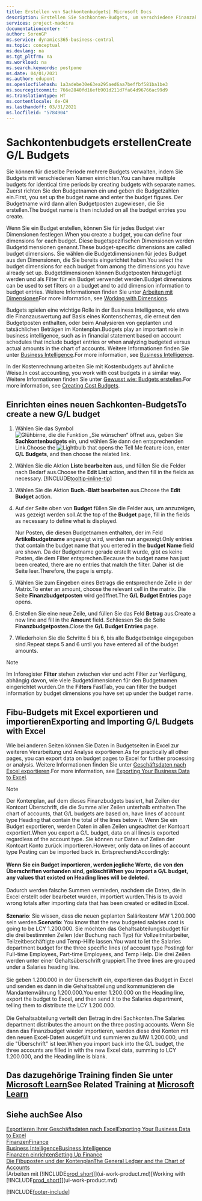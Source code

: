 ```yaml
---
title: Erstellen von Sachkontenbudgets| Microsoft Docs
description: Erstellen Sie Sachkonten-Budgets, um verschiedene Finanzaktivitäten zu prognostizieren und Dimensionen zu den einzelnen Intelligence-Zwecken zuzuordnen.
services: project-madeira
documentationcenter: ''
author: SorenGP
ms.service: dynamics365-business-central
ms.topic: conceptual
ms.devlang: na
ms.tgt_pltfrm: na
ms.workload: na
ms.search.keywords: postpone
ms.date: 04/01/2021
ms.author: edupont
ms.openlocfilehash: 1a3adebe30e63ea295aed6aa7beffbf581ba1be3
ms.sourcegitcommit: 766e2840fd16efb901d211d7fa64d96766ac99d9
ms.translationtype: HT
ms.contentlocale: de-CH
ms.lasthandoff: 03/31/2021
ms.locfileid: "5784904"
---
```

# <a name="create-gl-budgets"></a><span data-ttu-id="b5e7a-103">Sachkontenbudgets erstellen</span><span class="sxs-lookup"><span data-stu-id="b5e7a-103">Create G/L Budgets</span></span>
<span data-ttu-id="b5e7a-104">Sie können für dieselbe Periode mehrere Budgets verwalten, indem Sie Budgets mit verschiedenen Namen einrichten.</span><span class="sxs-lookup"><span data-stu-id="b5e7a-104">You can have multiple budgets for identical time periods by creating budgets with separate names.</span></span> <span data-ttu-id="b5e7a-105">Zuerst richten Sie den Budgetnamen ein und geben die Budgetzahlen ein.</span><span class="sxs-lookup"><span data-stu-id="b5e7a-105">First, you set up the budget name and enter the budget figures.</span></span> <span data-ttu-id="b5e7a-106">Der Budgetname wird dann allen Budgetposten zugewiesen, die Sie erstellen.</span><span class="sxs-lookup"><span data-stu-id="b5e7a-106">The budget name is then included on all the budget entries you create.</span></span>  

<span data-ttu-id="b5e7a-107">Wenn Sie ein Budget erstellen, können Sie für jedes Budget vier Dimensionen festlegen.</span><span class="sxs-lookup"><span data-stu-id="b5e7a-107">When you create a budget, you can define four dimensions for each budget.</span></span> <span data-ttu-id="b5e7a-108">Diese bugetspezifischen Dimensionen werden Budgetdimensionen genannt.</span><span class="sxs-lookup"><span data-stu-id="b5e7a-108">These budget-specific dimensions are called budget dimensions.</span></span> <span data-ttu-id="b5e7a-109">Sie wählen die Budgetdimensionen für jedes Budget aus den Dimensionen, die Sie bereits eingerichtet haben.</span><span class="sxs-lookup"><span data-stu-id="b5e7a-109">You select the budget dimensions for each budget from among the dimensions you have already set up.</span></span> <span data-ttu-id="b5e7a-110">Budgetdimensionen können Budgetposten hinzugefügt werden und als Filter für ein Budget verwendet werden.</span><span class="sxs-lookup"><span data-stu-id="b5e7a-110">Budget dimensions can be used to set filters on a budget and to add dimension information to budget entries.</span></span> <span data-ttu-id="b5e7a-111">Weitere Informationen finden Sie unter [Arbeiten mit Dimensionen](finance-dimensions.md)</span><span class="sxs-lookup"><span data-stu-id="b5e7a-111">For more information, see [Working with Dimensions](finance-dimensions.md).</span></span>

<span data-ttu-id="b5e7a-112">Budgets spielen eine wichtige Rolle in der Business Intelligence, wie etwa die Finanzauswertung auf Basis eines Kontenschemas, die erneut den Budgetposten enthalten, oder beim Analysieren von geplanten und tatsächlichen Beträgen im Kontenplan.</span><span class="sxs-lookup"><span data-stu-id="b5e7a-112">Budgets play an important role in business intelligence, such as in financial statement based on account schedules that include budget entries or when analyzing budgeted versus actual amounts in the chart of accounts.</span></span> <span data-ttu-id="b5e7a-113">Weitere Informationen finden Sie unter [Business Intelligence](bi.md).</span><span class="sxs-lookup"><span data-stu-id="b5e7a-113">For more information, see [Business Intelligence](bi.md).</span></span>

<span data-ttu-id="b5e7a-114">In der Kostenrechnung arbeiten Sie mit Kostenbudgets auf ähnliche Weise.</span><span class="sxs-lookup"><span data-stu-id="b5e7a-114">In cost accounting, you work with cost budgets in a similar way.</span></span> <span data-ttu-id="b5e7a-115">Weitere Informationen finden Sie unter [Gewusst wie: Budgets erstellen](finance-create-cost-budgets.md).</span><span class="sxs-lookup"><span data-stu-id="b5e7a-115">For more information, see [Creating Cost Budgets](finance-create-cost-budgets.md).</span></span>    

## <a name="to-create-a-new-gl-budget"></a><span data-ttu-id="b5e7a-116">Einrichten eines neuen Sachkonten-Budgets</span><span class="sxs-lookup"><span data-stu-id="b5e7a-116">To create a new G/L budget</span></span>  
1. <span data-ttu-id="b5e7a-117">Wählen Sie das Symbol ![Glühbirne, die die Funktion „Sie wünschen“ öffnet](media/ui-search/search_small.png "Tell Me-Funktion") aus, geben Sie **Sachkontenbudgets** ein, und wählen Sie dann den entsprechenden Link.</span><span class="sxs-lookup"><span data-stu-id="b5e7a-117">Choose the ![Lightbulb that opens the Tell Me feature](media/ui-search/search_small.png "Tell me what you want to do") icon, enter **G/L Budgets**, and then choose the related link.</span></span>  
2. <span data-ttu-id="b5e7a-118">Wählen Sie die Aktion **Liste bearbeiten** aus, und füllen Sie die Felder nach Bedarf aus.</span><span class="sxs-lookup"><span data-stu-id="b5e7a-118">Choose the **Edit List** action, and then fill in the fields as necessary.</span></span> [!INCLUDE[tooltip-inline-tip](includes/tooltip-inline-tip_md.md)]  
3. <span data-ttu-id="b5e7a-119">Wählen Sie die Aktion **Buch.-Blatt bearbeiten** aus.</span><span class="sxs-lookup"><span data-stu-id="b5e7a-119">Choose the **Edit Budget** action.</span></span>
4. <span data-ttu-id="b5e7a-120">Auf der Seite oben von **Budget** füllen Sie die Felder aus, um anzuzeigen, was gezeigt werden soll.</span><span class="sxs-lookup"><span data-stu-id="b5e7a-120">At the top of the **Budget** page, fill in the fields as necessary to define what is displayed.</span></span>  

    <span data-ttu-id="b5e7a-121">Nur Posten, die diesen Budgetnamen enthalten, der im Feld **Artikelbudgetname** angezeigt wird, werden nun angezeigt.</span><span class="sxs-lookup"><span data-stu-id="b5e7a-121">Only entries that contain the budget name that you entered in the **budget Name** field are shown.</span></span> <span data-ttu-id="b5e7a-122">Da der Budgetname gerade erstellt wurde, gibt es keine Posten, die dem Filter entsprechen.</span><span class="sxs-lookup"><span data-stu-id="b5e7a-122">Because the budget name has just been created, there are no entries that match the filter.</span></span> <span data-ttu-id="b5e7a-123">Daher ist die Seite leer.</span><span class="sxs-lookup"><span data-stu-id="b5e7a-123">Therefore, the page is empty.</span></span>  
5. <span data-ttu-id="b5e7a-124">Wählen Sie zum Eingeben eines Betrags die entsprechende Zelle in der Matrix.</span><span class="sxs-lookup"><span data-stu-id="b5e7a-124">To enter an amount, choose the relevant cell in the matrix.</span></span> <span data-ttu-id="b5e7a-125">Die Seite **Finanzbudgetposten** wird geöffnet.</span><span class="sxs-lookup"><span data-stu-id="b5e7a-125">The **G/L Budget Entries** page opens.</span></span>  
6. <span data-ttu-id="b5e7a-126">Erstellen Sie eine neue Zeile, und füllen Sie das Feld **Betrag** aus.</span><span class="sxs-lookup"><span data-stu-id="b5e7a-126">Create a new line and fill in the **Amount** field.</span></span> <span data-ttu-id="b5e7a-127">Schliessen Sie die Seite **Finanzbudgetposten**.</span><span class="sxs-lookup"><span data-stu-id="b5e7a-127">Close the **G/L Budget Entries** page.</span></span>  
7. <span data-ttu-id="b5e7a-128">Wiederholen Sie die Schritte 5 bis 6, bis alle Budgetbeträge eingegeben sind.</span><span class="sxs-lookup"><span data-stu-id="b5e7a-128">Repeat steps 5 and 6 until you have entered all of the budget amounts.</span></span>  

> [!NOTE]  
>  <span data-ttu-id="b5e7a-129">Im Inforegister  **Filter** stehen zwischen vier und acht Filter zur Verfügung, abhängig davon, wie viele  Budgetdimensionen für den Budgetnamen eingerichtet wurden.</span><span class="sxs-lookup"><span data-stu-id="b5e7a-129">On the **Filters** FastTab, you can filter the budget information by budget dimensions you have set up under the budget name.</span></span>

## <a name="exporting-and-importing-gl-budgets-with-excel"></a><span data-ttu-id="b5e7a-130">Fibu-Budgets mit Excel exportieren und importieren</span><span class="sxs-lookup"><span data-stu-id="b5e7a-130">Exporting and Importing G/L Budgets with Excel</span></span>
<span data-ttu-id="b5e7a-131">Wie bei anderen Seiten können Sie Daten in Budgetseiten in Excel zur weiteren Verarbeitung und Analyse exportieren.</span><span class="sxs-lookup"><span data-stu-id="b5e7a-131">As for practically all other pages, you can export data on budget pages to Excel for further processing or analysis.</span></span> <span data-ttu-id="b5e7a-132">Weitere Informationen finden Sie unter [Geschäftsdaten nach Excel exportieren](about-export-data.md).</span><span class="sxs-lookup"><span data-stu-id="b5e7a-132">For more information, see [Exporting Your Business Data to Excel](about-export-data.md).</span></span>

> [!NOTE]
> <span data-ttu-id="b5e7a-133">Der Kontenplan, auf dem dieses Finanzbudgets basiert, hat Zeilen der Kontoart Überschrift, die die Summe aller Zeilen unterhalb enthalten.</span><span class="sxs-lookup"><span data-stu-id="b5e7a-133">The chart of accounts, that G/L budgets are based on, have lines of account type Heading that contain the total of the lines below it.</span></span> <span data-ttu-id="b5e7a-134">Wenn Sie ein Budget  exportieren, werden Daten in allen Zeilen ungeachtet der Kontoart exportiert.</span><span class="sxs-lookup"><span data-stu-id="b5e7a-134">When you export a G/L budget, data on all lines is exported regardless of the account type.</span></span> <span data-ttu-id="b5e7a-135">Sie können nur Daten auf Zeilen der Kontoart Konto zurück importieren.</span><span class="sxs-lookup"><span data-stu-id="b5e7a-135">However, only data on lines of account type Posting can be imported back in.</span></span> <span data-ttu-id="b5e7a-136">Entsprechend:</span><span class="sxs-lookup"><span data-stu-id="b5e7a-136">Accordingly:</span></span> <br /><br /> <span data-ttu-id="b5e7a-137">**Wenn Sie ein Budget importieren, werden jegliche Werte, die von den Überschriften vorhanden sind, gelöscht**</span><span class="sxs-lookup"><span data-stu-id="b5e7a-137">**When you import a G/L budget, any values that existed on Heading lines will be deleted.**</span></span> <br /><br /> <span data-ttu-id="b5e7a-138">Dadurch werden falsche Summen vermieden, nachdem die Daten, die in Excel erstellt oder bearbetet wurden, importiert wurden.</span><span class="sxs-lookup"><span data-stu-id="b5e7a-138">This is to avoid wrong totals after importing data that has been created or edited in Excel.</span></span><br /><br /> <span data-ttu-id="b5e7a-139">**Szenario**: Sie wissen, dass die neuen geplanten Salärkostenr MW 1.200.000 sein werden.</span><span class="sxs-lookup"><span data-stu-id="b5e7a-139">**Scenario**: You know that the new budgeted salaries cost is going to be LCY 1.200.000.</span></span> <span data-ttu-id="b5e7a-140">Sie möchten das Gehaltsabteilungsbudget für die drei bestimmten Zeilen (der Buchung nach Typ) für Vollzeitmitarbeiter, Teilzeitbeschäftigte und Temp-Hilfe lassen.</span><span class="sxs-lookup"><span data-stu-id="b5e7a-140">You want to let the Salaries department budget for the three specific lines (of account type Posting) for Full-time Employees, Part-time Employees, and Temp Help.</span></span> <span data-ttu-id="b5e7a-141">Die drei Zeilen werden unter einer Gehaltsüberschrift gruppiert.</span><span class="sxs-lookup"><span data-stu-id="b5e7a-141">The three lines are grouped under a Salaries heading line.</span></span><br /><br /><span data-ttu-id="b5e7a-142">Sie geben 1.200.000 in der Überschrift ein, exportieren das Budget in Excel und senden es dann in die Gehaltsabteilung und kommunizieren die Mandantenwährung 1.200.000.</span><span class="sxs-lookup"><span data-stu-id="b5e7a-142">You enter 1.200.000 on the Heading line, export the budget to Excel, and then send it to the Salaries department, telling them to distribute the LCY 1.200.000.</span></span><br /><br /> <span data-ttu-id="b5e7a-143">Die Gehaltsabteilung verteilt den Betrag in drei Sachkonten.</span><span class="sxs-lookup"><span data-stu-id="b5e7a-143">The Salaries department distributes the amount on the three posting accounts.</span></span> <span data-ttu-id="b5e7a-144">Wenn Sie dann das Finanzbudget wieder importieren, werden diese drei Konten mit den neuen Excel-Daten ausgefüllt und summieren zu MW 1.200.000, und die "Überschrift" ist leer.</span><span class="sxs-lookup"><span data-stu-id="b5e7a-144">When you import back into the G/L budget, the three accounts are filled in with the new Excel data, summing to LCY 1.200.000, and the Heading line is blank.</span></span>

## <a name="see-related-training-at-microsoft-learn"></a><span data-ttu-id="b5e7a-145">Das dazugehörige Training finden Sie unter [Microsoft Learn](/learn/modules/budgets-exchange-rates-dynamics-365-business-central/index)</span><span class="sxs-lookup"><span data-stu-id="b5e7a-145">See Related Training at [Microsoft Learn](/learn/modules/budgets-exchange-rates-dynamics-365-business-central/index)</span></span>

## <a name="see-also"></a><span data-ttu-id="b5e7a-146">Siehe auch</span><span class="sxs-lookup"><span data-stu-id="b5e7a-146">See Also</span></span>
[<span data-ttu-id="b5e7a-147">Exportieren Ihrer Geschäftsdaten nach Excel</span><span class="sxs-lookup"><span data-stu-id="b5e7a-147">Exporting Your Business Data to Excel</span></span>](about-export-data.md)  
[<span data-ttu-id="b5e7a-148">Finanzen</span><span class="sxs-lookup"><span data-stu-id="b5e7a-148">Finance</span></span>](finance.md)  
[<span data-ttu-id="b5e7a-149">Business Intelligence</span><span class="sxs-lookup"><span data-stu-id="b5e7a-149">Business Intelligence</span></span>](bi.md)  
[<span data-ttu-id="b5e7a-150">Finanzen einrichten</span><span class="sxs-lookup"><span data-stu-id="b5e7a-150">Setting Up Finance</span></span>](finance-setup-finance.md)  
[<span data-ttu-id="b5e7a-151">Die Fibuposten und der Kontenplan</span><span class="sxs-lookup"><span data-stu-id="b5e7a-151">The General Ledger and the Chart of Accounts</span></span>](finance-general-ledger.md)  
<span data-ttu-id="b5e7a-152">[Arbeiten mit [!INCLUDE[prod_short](includes/prod_short.md)]](ui-work-product.md)</span><span class="sxs-lookup"><span data-stu-id="b5e7a-152">[Working with [!INCLUDE[prod_short](includes/prod_short.md)]](ui-work-product.md)</span></span>  


[!INCLUDE[footer-include](includes/footer-banner.md)]